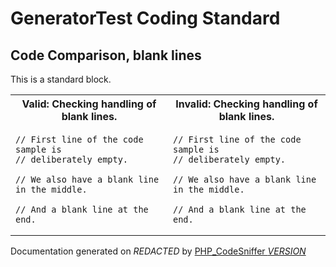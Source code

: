 # GeneratorTest Coding Standard

## Code Comparison, blank lines

This is a standard block.
  <table>
   <tr>
    <th>Valid: Checking handling of blank lines.</th>
    <th>Invalid: Checking handling of blank lines.</th>
   </tr>
   <tr>
<td>

    // First line of the code sample is
    // deliberately empty.
    
    // We also have a blank line in the middle.
    
    // And a blank line at the end.

</td>
<td>

    // First line of the code sample is
    // deliberately empty.
    
    // We also have a blank line in the middle.
    
    // And a blank line at the end.

</td>
   </tr>
  </table>

Documentation generated on *REDACTED* by [PHP_CodeSniffer *VERSION*](https://github.com/PHPCSStandards/PHP_CodeSniffer)
